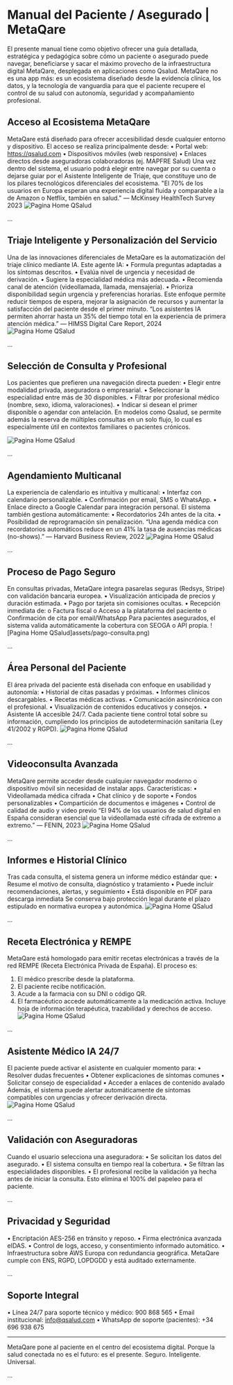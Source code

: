 # Manual del Paciente / Asegurado | MetaQare

El presente manual tiene como objetivo ofrecer una guía detallada, estratégica y pedagógica sobre cómo un paciente o asegurado puede navegar, beneficiarse y sacar el máximo provecho de la infraestructura digital MetaQare, desplegada en aplicaciones como Qsalud. MetaQare no es una app más: es un ecosistema diseñado desde la evidencia clínica, los datos, y la tecnología de vanguardia para que el paciente recupere el control de su salud con autonomía, seguridad y acompañamiento profesional.

## Acceso al Ecosistema MetaQare

MetaQare está diseñado para ofrecer accesibilidad desde cualquier entorno y dispositivo. El acceso se realiza principalmente desde:
•	Portal web: https://qsalud.com
•	Dispositivos móviles (web responsive)
•	Enlaces directos desde aseguradoras colaboradoras (ej. MAPFRE Salud)
Una vez dentro del sistema, el usuario podrá elegir entre navegar por su cuenta o dejarse guiar por el Asistente Inteligente de Triaje, que constituye uno de los pilares tecnológicos diferenciales del ecosistema.
"El 70% de los usuarios en Europa esperan una experiencia digital fluida y comparable a la de Amazon o Netflix, también en salud." — McKinsey HealthTech Survey 2023
![Pagina Home QSalud](assets/home-qsalud.png)

...

## Triaje Inteligente y Personalización del Servicio

Una de las innovaciones diferenciales de MetaQare es la automatización del triaje clínico mediante IA. Este agente IA:
•	Formula preguntas adaptadas a los síntomas descritos.
•	Evalúa nivel de urgencia y necesidad de derivación.
•	Sugiere la especialidad médica más adecuada.
•	Recomienda canal de atención (videollamada, llamada, mensajería).
•	Prioriza disponibilidad según urgencia y preferencias horarias.
Este enfoque permite reducir tiempos de espera, mejorar la asignación de recursos y aumentar la satisfacción del paciente desde el primer minuto.
“Los asistentes IA permiten ahorrar hasta un 35% del tiempo total en la experiencia de primera atención médica.” — HIMSS Digital Care Report, 2024
![Pagina Home QSalud](assets/asistente-triaje.png)
 
...

## Selección de Consulta y Profesional

Los pacientes que prefieren una navegación directa pueden:
•	Elegir entre modalidad privada, aseguradora o empresarial.
•	Seleccionar la especialidad entre más de 30 disponibles.
•	Filtrar por profesional médico (nombre, sexo, idioma, valoraciones).
•	Indicar si desean el primer disponible o agendar con antelación.
En modelos como Qsalud, se permite además la reserva de múltiples consultas en un solo flujo, lo cual es especialmente útil en contextos familiares o pacientes crónicos.

![Pagina Home QSalud](assets/seleccion-especialidad.png)

...

## Agendamiento Multicanal

La experiencia de calendario es intuitiva y multicanal:
•	Interfaz con calendario personalizable.
•	Confirmación por email, SMS o WhatsApp.
•	Enlace directo a Google Calendar para integración personal.
El sistema también gestiona automáticamente:
•	Recordatorios 24h antes de la cita.
•	Posibilidad de reprogramación sin penalización.
“Una agenda médica con recordatorios automáticos reduce en un 41% la tasa de ausencias médicas (no-shows).” — Harvard Business Review, 2022
![Pagina Home QSalud](assets/calendario-citas.png)

...

## Proceso de Pago Seguro

En consultas privadas, MetaQare integra pasarelas seguras (Redsys, Stripe) con validación bancaria europea.
•	Visualización anticipada de precios y duración estimada.
•	Pago por tarjeta sin comisiones ocultas.
•	Recepción inmediata de:
o	Factura fiscal
o	Acceso a la plataforma del paciente
o	Confirmación de cita por email/WhatsApp
Para pacientes asegurados, el sistema valida automáticamente la cobertura con SEOGA o API propia.
![Pagina Home QSalud]assets/pago-consulta.png)

...

## Área Personal del Paciente

El área privada del paciente está diseñada con enfoque en usabilidad y autonomía:
•	Historial de citas pasadas y próximas.
•	Informes clínicos descargables.
•	Recetas médicas activas.
•	Comunicación asincrónica con el profesional.
•	Visualización de contenidos educativos y consejos.
•	Asistente IA accesible 24/7.
Cada paciente tiene control total sobre su información, cumpliendo los principios de autodeterminación sanitaria (Ley 41/2002 y RGPD).
![Pagina Home QSalud](assets/area-paciente.png)

...

## Videoconsulta Avanzada

MetaQare permite acceder desde cualquier navegador moderno o dispositivo móvil sin necesidad de instalar apps.
Características:
•	Videollamada médica cifrada
•	Chat clínico y de soporte
•	Fondos personalizables
•	Compartición de documentos e imágenes
•	Control de calidad de audio y video previo
“El 94% de los usuarios de salud digital en España consideran esencial que la videollamada esté cifrada de extremo a extremo.” — FENIN, 2023
![Pagina Home QSalud](assets/videoconsulta-activa.png)

...

## Informes e Historial Clínico

Tras cada consulta, el sistema genera un informe médico estándar que:
•	Resume el motivo de consulta, diagnóstico y tratamiento
•	Puede incluir recomendaciones, alertas, y seguimiento
•	Está disponible en PDF para descarga inmediata
Se conserva bajo protección legal durante el plazo estipulado en normativa europea y autonómica.
![Pagina Home QSalud](assets/informe-medico.png)

...

## Receta Electrónica y REMPE

MetaQare está homologado para emitir recetas electrónicas a través de la red REMPE (Receta Electrónica Privada de España). El proceso es:
1.	El médico prescribe desde la plataforma.
2.	El paciente recibe notificación.
3.	Acude a la farmacia con su DNI o código QR.
4.	El farmacéutico accede automáticamente a la medicación activa.
Incluye hoja de información terapéutica, trazabilidad y derechos de acceso.
![Pagina Home QSalud](assets/receta-rempe.png)

...

## Asistente Médico IA 24/7

El paciente puede activar el asistente en cualquier momento para:
•	Resolver dudas frecuentes
•	Obtener explicaciones de síntomas comunes
•	Solicitar consejo de especialidad
•	Acceder a enlaces de contenido avalado
Además, el sistema puede alertar automáticamente de síntomas compatibles con urgencias y ofrecer derivación directa.
![Pagina Home QSalud](assets/asistente-sintomas.png)

...

## Validación con Aseguradoras

Cuando el usuario selecciona una aseguradora:
•	Se solicitan los datos del asegurado.
•	El sistema consulta en tiempo real la cobertura.
•	Se filtran las especialidades disponibles.
•	El profesional recibe la validación ya hecha antes de iniciar la consulta.
Esto elimina el 100% del papeleo para el paciente.

...

## Privacidad y Seguridad

•	Encriptación AES-256 en tránsito y reposo.
•	Firma electrónica avanzada eIDAS.
•	Control de logs, acceso, y consentimiento informado automático.
•	Infraestructura sobre AWS Europa con redundancia geográfica.
MetaQare cumple con ENS, RGPD, LOPDGDD y está auditado externamente.

...

## Soporte Integral

•	Línea 24/7 para soporte técnico y médico: 900 868 565
•	Email institucional: info@qsalud.com
•	WhatsApp de soporte (pacientes): +34 696 938 675
________________________________________
MetaQare pone al paciente en el centro del ecosistema digital. Porque la salud conectada no es el futuro: es el presente. Seguro. Inteligente. Universal.

...
